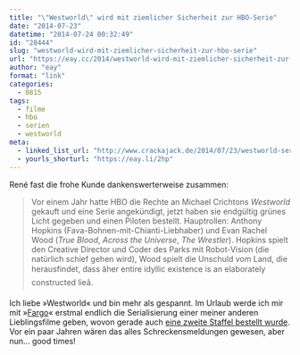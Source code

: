 ```yaml
---
title: "\"Westworld\" wird mit ziemlicher Sicherheit zur HBO-Serie"
date: "2014-07-23"
datetime: "2014-07-24 00:32:49"
id: "28444"
slug: "westworld-wird-mit-ziemlicher-sicherheit-zur-hbo-serie"
url: "https://eay.cc/2014/westworld-wird-mit-ziemlicher-sicherheit-zur-hbo-serie/"
author: "eay"
format: "link"
categories:
  - 0815
tags:
  - filme
  - hbo
  - serien
  - westworld
meta:
  - linked_list_url: "http://www.crackajack.de/2014/07/23/westworld-series-is-a-go/"
  - yourls_shorturl: "https://eay.li/2hp"
---
```


René fast die frohe Kunde dankenswerterweise zusammen:

> Vor einem Jahr hatte HBO die Rechte an Michael Crichtons _Westworld_ gekauft und eine Serie angekündigt, jetzt haben sie endgültig grünes Licht gegeben und einen Piloten bestellt. Hauptrollen: Anthony Hopkins (Fava-Bohnen-mit-Chianti-Liebhaber) und Evan Rachel Wood (_True Blood_, _Across the Universe_, _The Wrestler_). Hopkins spielt den Creative Director und Coder des Parks mit Robot-Vision (die natürlich schief gehen wird), Wood spielt die Unschuld vom Land, die herausfindet, dass âher entire idyllic existence is an elaborately constructed lieâ.

Ich liebe »Westworld« und bin mehr als gespannt. Im Urlaub werde ich mir mit »[Fargo](//eay.cc/2014/trailer-zur-fargo-serie/)« erstmal endlich die Serialisierung einer meiner anderen Lieblingsfilme geben, wovon gerade auch [eine zweite Staffel bestellt wurde](http://www.crackajack.de/2014/07/21/fargo-season-2-is-coming/). Vor ein paar Jahren wären das alles Schreckensmeldungen gewesen, aber nun... good times!
